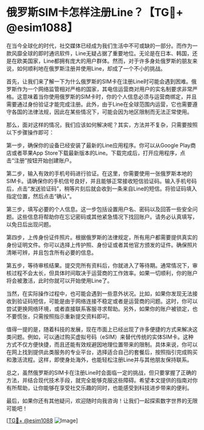 # 俄罗斯SIM卡怎样注册Line？【TG💪+ @esim1088】

在当今全球化的时代，社交媒体已经成为我们生活中不可或缺的一部分。而作为一款风靡全球的即时通讯软件，Line无疑占据了重要地位。无论是在日本、韩国，还是在欧美国家，Line都拥有庞大的用户群体。然而，对于许多身处俄罗斯的朋友来说，如何顺利地在俄罗斯注册并使用Line，却成了一个不小的挑战。

首先，让我们来了解一下为什么俄罗斯的SIM卡在注册Line时可能会遇到困难。俄罗斯作为一个网络监管相对严格的国家，其电信运营商对用户的实名制要求非常严格。这意味着当你使用俄罗斯的SIM卡时，你的个人信息必须与运营商绑定，并且需要通过身份验证才能完成注册。此外，由于Line在全球范围内运营，它也需要遵守各国的法律法规，因此在某些情况下，可能会因为地区限制而无法正常使用。

那么，面对这样的情况，我们应该如何解决呢？其实，方法并不复杂，只需要按照以下步骤操作即可：

第一步，确保你的设备已经安装了最新的Line应用程序。你可以从Google Play商店或者苹果App Store下载最新版本的Line。下载完成后，打开应用程序，点击“注册”按钮开始创建账户。

第二步，输入有效的手机号码进行验证。在这里，你需要使用一张俄罗斯本地的SIM卡。请确保你的手机信号良好，并且能够正常接收短信验证码。输入手机号码后，点击“发送验证码”，稍等片刻后就会收到一条来自Line的短信。将验证码填入指定位置，然后点击“确认”。

第三步，填写必要的个人信息。这一步包括设置用户名、密码以及回答一些安全问题。这些信息将帮助你在忘记密码或其他紧急情况下找回账户。请务必认真填写，以免日后出现问题。

第四步，上传身份证件照片。根据俄罗斯的法律规定，所有用户都需要提供真实的身份证明文件。你可以选择上传护照、身份证或者其他官方颁发的证件。确保照片清晰可辨，并且包含所有必要的信息。

第五步，等待审核结果。提交完所有资料后，你就进入了等待期。通常情况下，审核过程不会太长，但具体时间取决于运营商的工作效率。如果一切顺利，你的账户将会被激活，此时你就可以开始使用Line了。

当然，在实际操作过程中，也可能会遇到一些意外状况。比如，如果你发现无法接收到验证码短信，可能是由于网络连接不稳定或者是运营商的问题。这时，你可以尝试更换网络环境，或者直接联系客服寻求帮助。另外，如果你的账户被锁定，也不要慌张，只需按照指示重新提交资料即可。

值得一提的是，随着科技的发展，现在市面上已经出现了许多便捷的方式来解决这类问题。例如，可以通过购买虚拟号码（eSIM）来替代传统的实体SIM卡。这种方式不仅方便快捷，而且还能有效规避因地理位置带来的限制。具体来说，你可以在网上找到提供此类服务的专业平台，选择适合自己的套餐后，按照指引完成购买和激活流程。这样，即使身处海外，也能轻松注册Line并与其他朋友保持联系。

总之，虽然俄罗斯的SIM卡在注册Line时会面临一定的挑战，但只要掌握了正确的方法，并结合现代技术手段，就完全能够克服这些障碍。希望本文提供的指南对你有所帮助，让你能够在享受社交乐趣的同时，也能感受到科技进步带来的便利。

最后，如果你还有其他疑问，欢迎随时向我咨询！让我们一起探索数字世界的无限可能吧！

[[TG💪+ @esim1088](https://t.me/s/esim1088) ![Image](https://i.postimg.cc/4NQfJmqS/Snipaste-2025-05-13-00-14-12.png)]